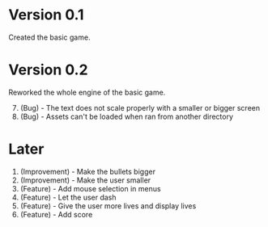 # Version 0.1

Created the basic game.

# Version 0.2

Reworked the whole engine of the basic game.

7. (Bug) - The text does not scale properly with a smaller or bigger screen
8. (Bug) - Assets can't be loaded when ran from another directory

# Later

1. (Improvement) - Make the bullets bigger
2. (Improvement) - Make the user smaller
5. (Feature) - Add mouse selection in menus
3. (Feature) - Let the user dash
4. (Feature) - Give the user more lives and display lives
6. (Feature) - Add score
